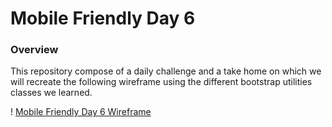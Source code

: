 # Mobile Friendly Day 6 
### Overview 
This repository compose of a daily challenge and a take home on which we will recreate the following wireframe using the different bootstrap utilities classes we learned. 

! [Mobile Friendly Day 6 Wireframe](https://geekwiseacademy.github.io/virtual-mobile-friendly-websites/img/event-landing-page-wireframe.jpg)
